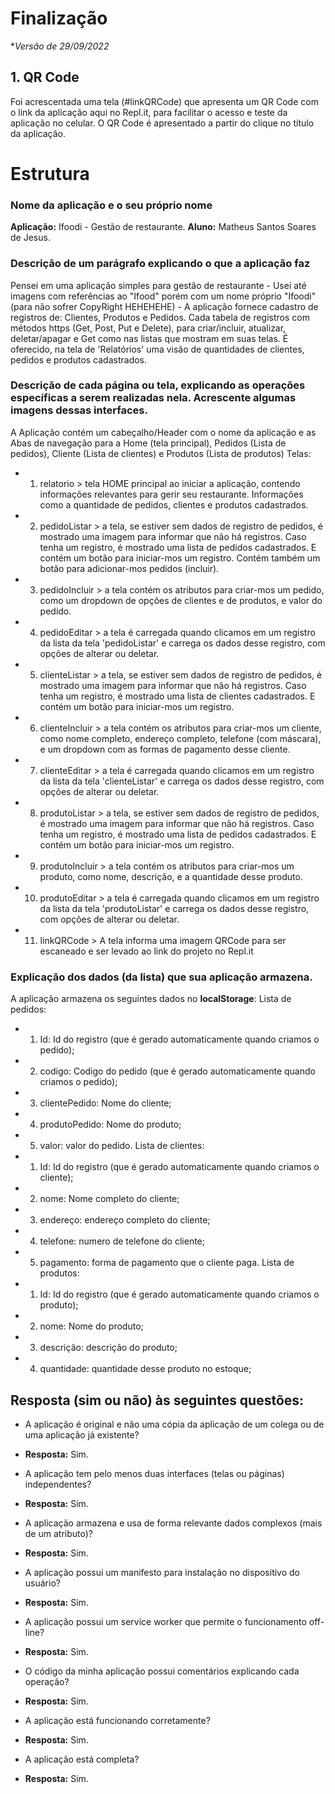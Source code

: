 # Finalização

**Versão de 29/09/2022*

## 1. QR Code

Foi acrescentada uma tela (#linkQRCode) que apresenta um QR Code com o link da aplicação aqui no Repl.it, para facilitar o acesso e teste da aplicação no celular. O QR Code é apresentado a partir do clique no título da aplicação.

# Estrutura

### Nome da aplicação e o seu próprio nome
**Aplicação:** Ifoodi - Gestão de restaurante.
**Aluno:** Matheus Santos Soares de Jesus.
### Descrição de um parágrafo explicando o que a aplicação faz 
Pensei em uma aplicação simples para gestão de restaurante - Usei até imagens com referências ao "Ifood" porém com um nome próprio "Ifoodi" (para não sofrer CopyRight HEHEHEHE) - 
A aplicação fornece cadastro de registros de: Clientes, Produtos e Pedidos. Cada tabela de registros com métodos https (Get, Post, Put e Delete), para criar/incluir, atualizar, deletar/apagar e Get como nas listas que mostram em suas telas. 
É oferecido, na tela de 'Relatórios' uma visão de quantidades de clientes, pedidos e produtos cadastrados.

### Descrição de cada página ou tela, explicando as operações específicas a serem realizadas nela. Acrescente algumas imagens dessas interfaces.
A Aplicação contém um cabeçalho/Header com o nome da aplicação e as Abas de navegação para a Home (tela principal), Pedidos (Lista de pedidos), Cliente (Lista de clientes) e Produtos (Lista de produtos)
Telas: 
*    1. relatorio > tela HOME principal ao iniciar a aplicação, contendo informações relevantes para gerir seu restaurante. Informações como a quantidade de pedidos, clientes e produtos cadastrados.
*    2. pedidoListar > a tela, se estiver sem dados de registro de pedidos, é mostrado uma imagem para informar que não há registros. 
                Caso tenha um registro, é mostrado uma lista de pedidos cadastrados. E contém um botão para iniciar-mos um registro.
                Contém também um botão para adicionar-mos pedidos (incluir).
*    3. pedidoIncluir > a tela contém os atributos para criar-mos um pedido, como um dropdown de opções de clientes e de produtos, e valor do pedido. 
*    4. pedidoEditar > a tela é carregada quando clicamos em um registro da lista da tela 'pedidoListar' e carrega os dados desse registro, com opções de alterar ou deletar.
*    5. clienteListar > a tela, se estiver sem dados de registro de pedidos, é mostrado uma imagem para informar que não há registros. 
                Caso tenha um registro, é mostrado uma lista de clientes cadastrados. E contém um botão para iniciar-mos um registro.
*    6. clienteIncluir > a tela contém os atributos para criar-mos um cliente, como nome completo, endereço completo, telefone (com máscara), e um dropdown com as formas de pagamento desse cliente.
*    7. clienteEditar > a tela é carregada quando clicamos em um registro da lista da tela 'clienteListar' e carrega os dados desse registro, com opções de alterar ou deletar.
*    8. produtoListar > a tela, se estiver sem dados de registro de pedidos, é mostrado uma imagem para informar que não há registros. 
                Caso tenha um registro, é mostrado uma lista de pedidos cadastrados. E contém um botão para iniciar-mos um registro.
*    9. produtoIncluir > a tela contém os atributos para criar-mos um produto, como nome, descrição, e a quantidade desse produto.
*    10. produtoEditar > a tela é carregada quando clicamos em um registro da lista da tela 'produtoListar' e carrega os dados desse registro, com opções de alterar ou deletar.
*    11. linkQRCode > A tela informa uma imagem QRCode para ser escaneado e ser levado ao link do projeto no Repl.it

### Explicação dos dados (da lista) que sua aplicação armazena.
A aplicação armazena os seguintes dados no **localStorage**:
Lista de pedidos: 
*    1. Id: Id do registro (que é gerado automaticamente quando criamos o pedido);
*    2. codigo: Codigo do pedido (que é gerado automaticamente quando criamos o pedido);
*    3. clientePedido: Nome do cliente;
*    4. produtoPedido: Nome do produto;
*    5. valor: valor do pedido.
Lista de clientes:
*    1. Id: Id do registro (que é gerado automaticamente quando criamos o cliente);
*    2. nome: Nome completo do cliente;
*    3. endereço: endereço completo do cliente;
*    4. telefone: numero de telefone do cliente;
*    5. pagamento: forma de pagamento que o cliente paga.
Lista de produtos:
*    1. Id: Id do registro (que é gerado automaticamente quando criamos o produto);
*    2. nome: Nome do produto;
*    3. descrição: descrição do produto;
*    4. quantidade: quantidade desse produto no estoque;

## Resposta (sim ou não) às seguintes questões:
* A aplicação é original e não uma cópia da aplicação de um colega ou de uma aplicação já existente?
- **Resposta:** Sim. 
* A aplicação tem pelo menos duas interfaces (telas ou páginas) independentes?
- **Resposta:** Sim.
* A aplicação armazena e usa de forma relevante dados complexos (mais de um atributo)?
- **Resposta:** Sim.
* A aplicação possui um manifesto para instalação no dispositivo do usuário?
- **Resposta:** Sim.
* A aplicação possui um service worker que permite o funcionamento off-line?
- **Resposta:** Sim.
* O código da minha aplicação possui comentários explicando cada operação?
- **Resposta:** Sim.
* A aplicação está funcionando corretamente?
- **Resposta:** Sim.
* A aplicação está completa?
- **Resposta:** Sim.
